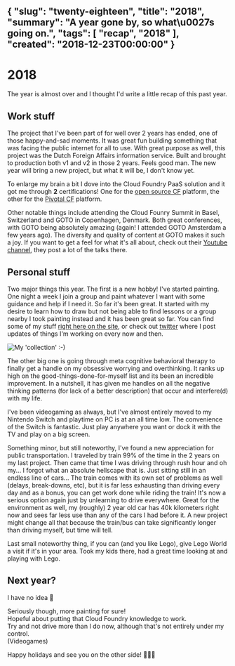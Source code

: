 {
  "slug": "twenty-eighteen",
  "title": "2018",
  "summary": "A year gone by, so what\u0027s going on.",
  "tags": [
    "recap",
    "2018"
  ],
  "created": "2018-12-23T00:00:00"
}
---
# 2018

The year is almost over and I thought I'd write a little recap of this past year.

## Work stuff

The project that I've been part of for well over 2 years has ended, one of those happy-and-sad moments. It was great fun building something 
that was facing the public internet for all to use. With great purpose as well, this project was the Dutch Foreign Affairs information service.
Built and brought to production both v1 and v2 in those 2 years. Feels good man. The new year will bring a new project, but what it will be, I don't know yet.

To enlarge my brain a bit I dove into the Cloud Foundry PaaS solution and it got me through **2** certifications! One for the [open source CF](/blog/cfcd-certification) platform, 
the other for the [Pivotal CF](/blog/pivotalcf-certification) platform.

Other notable things include attending the Cloud Founry Summit in Basel, Switzerland and GOTO in Copenhagen, Denmark. Both great conferences, with GOTO being absolutely 
amazing (again! I attended GOTO Amsterdam a few years ago). The diversity  and quality of content at GOTO makes it such a joy. If you want to get a feel for what it's all about, check out 
their [Youtube channel](https://www.youtube.com/user/GotoConferences/videos), they post a lot of the talks there.

## Personal stuff

Two major things this year. The first is a new hobby! I've started painting. One night a week I join a group and paint whatever I want with some guidance and help if I need it.
So far it's been great. It started with my desire to learn how to draw but not being able to find lessons or a group nearby I took painting instead and it has been great so far.
You can find some of my stuff [right here on the site](/painting), or check out [twitter](https://twitter.com/harrewarre) where I post updates of things I'm working on every now and then.

![My 'collection' :-)](/content/twenty-eighteen/art.jpg)

The other big one is going through meta cognitive behavioral therapy to finally get a handle on my obsessive worrying and overthinking. It ranks up high on the good-things-done-for-myself list
and its been an incredible improvement. In a nutshell, it has given me handles on all the negative thinking patterns (for lack of a better description) that occur and interfere(d)
with my life.

I've been videogaming as always, but I've almost entirely moved to my Nintendo Switch and playtime on PC is at an all time low. The convenience of the Switch is fantastic.
Just play anywhere you want or dock it with the TV and play on a big screen.

Something minor, but still noteworthy, I've found a new appreciation for public transportation. I traveled by train 99% of the time in the 2 years on my last project. Then came that time
I was driving through rush hour and oh my... I forgot what an absolute hellscape that is. Just sitting still in an endless line of cars... The train comes with its own set of problems as well (delays, break-downs, etc), but
it is far less exhausting than driving every day and as a bonus, you can get work done while riding the train! It's now a serious option again just by unlearning to drive everywhere. Great for
the environment as well, my (roughly) 2 year old car has 40k kilometers right now and sees far less use than any of the cars I had before it. A new project might change all that because
the train/bus can take significantly longer than driving myself, but time will tell.

Last small noteworthy thing, if you can (and you like Lego), give Lego World a visit if it's in your area. Took my kids there, had a great time looking at and playing with Lego.

## Next year?

I have no idea 🤷

Seriously though, more painting for sure!<br />
Hopeful about putting that Cloud Foundry knowledge to work. <br />
Try and not drive more than I do now, although that's not entirely under my control.<br />
(Videogames)<br />

Happy holidays and see you on the other side! 🎅🎄🎆